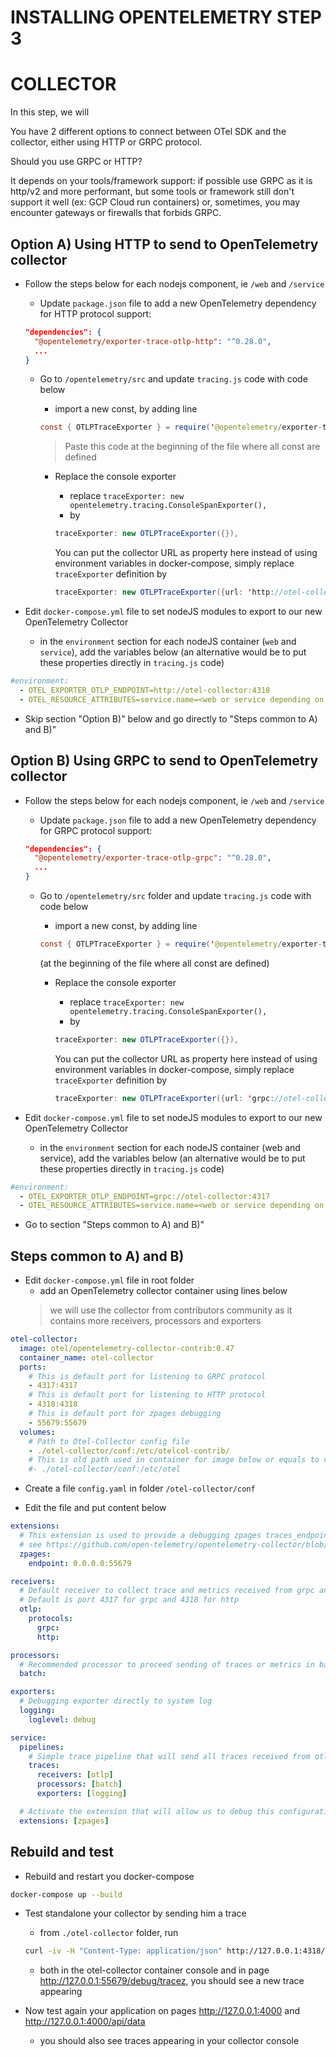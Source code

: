 # INSTALLING OPENTELEMETRY STEP 3

# COLLECTOR

In this step, we will

You have 2 different options to connect between OTel SDK and the collector, either using HTTP or GRPC protocol.

Should you use GRPC or HTTP?

It depends on your tools/framework support: if possible use GRPC as it is http/v2 and more performant, but some tools or framework still don't support it well (ex: GCP Cloud run containers) or, sometimes, you may encounter gateways or firewalls that forbids GRPC.


## Option A) Using HTTP to send to OpenTelemetry collector

- Follow the steps below for each nodejs component, ie `/web` and `/service`

  - Update `package.json` file to add a new OpenTelemetry dependency for HTTP protocol support:
  ```json
  "dependencies": {
    "@opentelemetry/exporter-trace-otlp-http": "^0.28.0",
    ...
  }
  ```

  - Go to `/opentelemetry/src` and update `tracing.js` code with code below
    - import a new const, by adding line
    ```java
    const { OTLPTraceExporter } = require('@opentelemetry/exporter-trace-otlp-http');
    ```
    > Paste this code at the beginning of the file where all const are defined

    - Replace the console exporter
      - replace `traceExporter: new opentelemetry.tracing.ConsoleSpanExporter(),`
      - by
      ```java
      traceExporter: new OTLPTraceExporter({}),
      ```
      You can put the collector URL as property here instead of using environment variables in docker-compose, simply replace `traceExporter` definition by

      ```java
      traceExporter: new OTLPTraceExporter({url: 'http://otel-collector:4318/v1/traces'}),
      ```

- Edit `docker-compose.yml` file to set nodeJS modules to export to our new OpenTelemetry Collector
  - in the `environment` section for each nodeJS container (`web` and `service`), add the variables below (an alternative would be to put these properties directly in `tracing.js` code)

```yaml
#environment:
  - OTEL_EXPORTER_OTLP_ENDPOINT=http://otel-collector:4318
  - OTEL_RESOURCE_ATTRIBUTES=service.name=<web or service depending on the container>
```

- Skip section "Option B)" below and go directly to "Steps common to A) and B)"


## Option B) Using GRPC to send to OpenTelemetry collector

- Follow the steps below for each nodejs component, ie `/web` and `/service`

  - Update `package.json` file to add a new OpenTelemetry dependency for GRPC protocol support:
  ```json
  "dependencies": {
    "@opentelemetry/exporter-trace-otlp-grpc": "^0.28.0",
    ...
  }
  ```

  - Go to `/opentelemetry/src` folder and update `tracing.js` code with code below
    - import a new const, by adding line
    ```java
    const { OTLPTraceExporter } = require('@opentelemetry/exporter-trace-otlp-grpc');
    ```
    (at the beginning of the file where all const are defined)

    - Replace the console exporter
      - replace `traceExporter: new opentelemetry.tracing.ConsoleSpanExporter(),`
      - by
      ```java
      traceExporter: new OTLPTraceExporter({}),
      ```
      You can put the collector URL as property here instead of using environment variables in docker-compose, simply replace `traceExporter` definition by

      ```java
      traceExporter: new OTLPTraceExporter({url: 'grpc://otel-collector:4317'}),
      ```

- Edit `docker-compose.yml` file to set nodeJS modules to export to our new OpenTelemetry Collector
  - in the `environment` section for each nodeJS container (web and service), add the variables below (an alternative would be to put these properties directly in `tracing.js` code)

```yaml
#environment:
  - OTEL_EXPORTER_OTLP_ENDPOINT=grpc://otel-collector:4317
  - OTEL_RESOURCE_ATTRIBUTES=service.name=<web or service depending on the container>
```

- Go to section "Steps common to A) and B)"


## Steps common to A) and B)

- Edit `docker-compose.yml` file in root folder
  - add an OpenTelemetry collector container using lines below
  > we will use the collector from contributors community as it contains more receivers, processors and exporters

```yaml
otel-collector:
  image: otel/opentelemetry-collector-contrib:0.47
  container_name: otel-collector
  ports:
    # This is default port for listening to GRPC protocol
    - 4317:4317
    # This is default port for listening to HTTP protocol
    - 4318:4318
    # This is default port for zpages debugging
    - 55679:55679
  volumes:
    # Path to Otel-Collector config file
    - ./otel-collector/conf:/etc/otelcol-contrib/
    # This is old path used in container for image below or equals to v0.40.0
    #- ./otel-collector/conf:/etc/otel
```

- Create a file `config.yaml` in folder `/otel-collector/conf`

- Edit the file and put content below
```yaml
extensions:
  # This extension is used to provide a debugging zpages traces_endpoint
  # see https://github.com/open-telemetry/opentelemetry-collector/blob/main/extension/zpagesextension/README.md for more details
  zpages:
    endpoint: 0.0.0.0:55679

receivers:
  # Default receiver to collect trace and metrics received from grpc and http protocols
  # Default is port 4317 for grpc and 4318 for http
  otlp:
    protocols:
      grpc:
      http:

processors:
  # Recommended processor to proceed sending of traces or metrics in batch mode (requires less resources)
  batch:

exporters:
  # Debugging exporter directly to system log
  logging:
    loglevel: debug

service:
  pipelines:
    # Simple trace pipeline that will send all traces received from otlp protocol to the logs in batch mode
    traces:
      receivers: [otlp]
      processors: [batch]
      exporters: [logging]

  # Activate the extension that will allow us to debug this configuration from the collector web interface on port 55679 by default
  extensions: [zpages]
```


## Rebuild and test

- Rebuild and restart you docker-compose
```bash
docker-compose up --build
```

- Test standalone your collector by sending him a trace
  - from `./otel-collector` folder, run
  ```bash
  curl -iv -H "Content-Type: application/json" http://127.0.0.1:4318/v1/traces -d @./test/small_data.json
  ```
  - both in the otel-collector container console and in page http://127.0.0.1:55679/debug/tracez, you should see a new trace appearing

- Now test again your application on pages http://127.0.0.1:4000 and http://127.0.0.1:4000/api/data
  - you should also see traces appearing in your collector console
